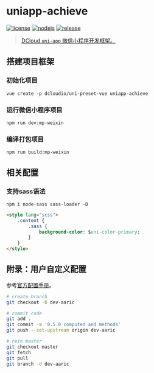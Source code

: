# uniapp-achieve

[![license](https://img.shields.io/badge/license-MIT-green.svg?style=flat&logo=github)](https://www.mit-license.org)
[![nodejs](https://img.shields.io/badge/node.js-13.12.0-brightgreen.svg?style=flat&logo=node.js)](https://nodejs.org)
[![release](https://img.shields.io/badge/release-0.5.0-blue.svg)](https://github.com/aaric/uniapp-achieve/releases)

> [DCloud `uni-app` 微信小程序开发框架。](https://uniapp.dcloud.io/quickstart)

## 搭建项目框架

### 初始化项目

```node
vue create -p dcloudio/uni-preset-vue uniapp-achieve
```

### 运行微信小程序项目

```node
npm run dev:mp-weixin
```

### 编译打包项目

```node
npm run build:mp-weixin
```

## 相关配置

### 支持sass语法

```node
npm i node-sass sass-loader -D
```

```html
<style lang="scss">
	.content {
		.sass {
			background-color: $uni-color-primary;
		}
	}
</style>
```

## 附录：用户自定义配置

参考[官方配置手册](https://cli.vuejs.org/config/)。

```bash
# create branch
git checkout -b dev-aaric

# commit code
git add .
git commit -m '0.5.0 computed and methods'
git push --set-upstream origin dev-aaric

# rein master
git checkout master
git fetch
git pull
git branch -d dev-aaric
```
